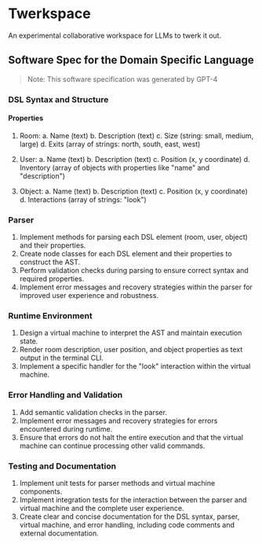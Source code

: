 # Twerkspace

An experimental collaborative workspace for LLMs to twerk it out.

## Software Spec for the Domain Specific Language

> Note: This software specification was generated by GPT-4

### DSL Syntax and Structure

#### Properties

1. Room:
   a. Name (text)
   b. Description (text)
   c. Size (string: small, medium, large)
   d. Exits (array of strings: north, south, east, west)

2. User:
   a. Name (text)
   b. Description (text)
   c. Position (x, y coordinate)
   d. Inventory (array of objects with properties like "name" and "description")

3. Object:
   a. Name (text)
   b. Description (text)
   c. Position (x, y coordinate)
   d. Interactions (array of strings: "look")

### Parser

1. Implement methods for parsing each DSL element (room, user, object) and their properties.
2. Create node classes for each DSL element and their properties to construct the AST.
3. Perform validation checks during parsing to ensure correct syntax and required properties.
4. Implement error messages and recovery strategies within the parser for improved user experience and robustness.

### Runtime Environment

1. Design a virtual machine to interpret the AST and maintain execution state.
2. Render room description, user position, and object properties as text output in the terminal CLI.
3. Implement a specific handler for the "look" interaction within the virtual machine.

### Error Handling and Validation

1. Add semantic validation checks in the parser.
2. Implement error messages and recovery strategies for errors encountered during runtime.
3. Ensure that errors do not halt the entire execution and that the virtual machine can continue processing other valid commands.

### Testing and Documentation

1. Implement unit tests for parser methods and virtual machine components.
2. Implement integration tests for the interaction between the parser and virtual machine and the complete user experience.
3. Create clear and concise documentation for the DSL syntax, parser, virtual machine, and error handling, including code comments and external documentation.
